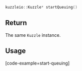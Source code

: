 ```cpp
kuzzleio::Kuzzle* startQueuing()
```

## Return

The same `Kuzzle` instance.

## Usage

[code-example=start-queuing]
